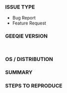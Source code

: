 <!---
Verify first that your issue/request is not already reported on GitHub.
Also test if the latest release, and master branch are affected too.
-->

### ISSUE TYPE
<!--- Pick one below and delete the rest: -->
* Bug Report
* Feature Request

### GEEQIE VERSION
<!--- Paste verbatim output from "geeqie --version" between quotes below -->
```

```

<!-- What GTK toolkit is used to compile Geeqie? If you compile geeqie
yourself, please paste the config result at the end of configure. -->
```

```

### OS / DISTRIBUTION
<!---
Mention the OS, distribution and release you are using geeqie on.
If the issue is surely not related to the distributing, you might delete this
section.
-->

### SUMMARY
<!--- Explain the problem briefly -->

### STEPS TO REPRODUCE
<!---
For bugs, please provide informations how to reproduce the problem.
For feature requests, please provide screenshots and other informations that
describe your idea the best.
-->
